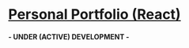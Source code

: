 # [Personal Portfolio (React)](https://rafaelmikayelyan.github.io)

#### - UNDER (ACTIVE) DEVELOPMENT -
